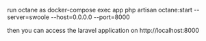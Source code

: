 run octane as docker-compose exec app php artisan octane:start --server=swoole --host=0.0.0.0 --port=8000

then you can access the laravel application on http://localhost:8000
